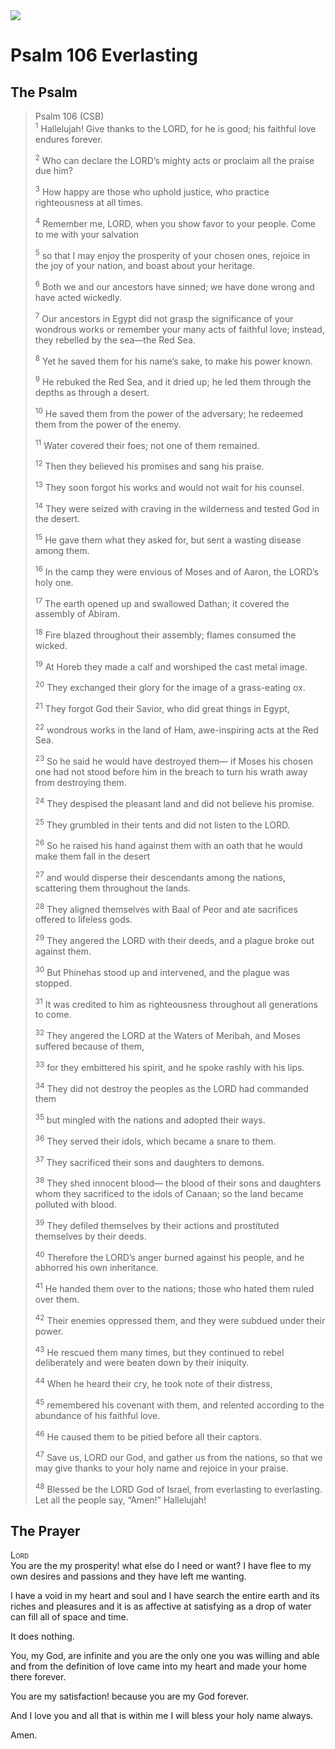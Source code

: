 <img class="intro-right" src="/images/art-paris-psalter.jpg">

# Psalm 106 Everlasting

## The Psalm

>Psalm 106 (CSB)  
><sup>1</sup> Hallelujah! Give thanks to the LORD, for he is good; his faithful love endures forever. 
>
><sup>2</sup> Who can declare the LORD’s mighty acts or proclaim all the praise due him? 
>
><sup>3</sup> How happy are those who uphold justice, who practice righteousness at all times. 
>
><sup>4</sup> Remember me, LORD, when you show favor to your people. Come to me with your salvation 
>
><sup>5</sup> so that I may enjoy the prosperity of your chosen ones, rejoice in the joy of your nation, and boast about your heritage. 
>
><sup>6</sup> Both we and our ancestors have sinned; we have done wrong and have acted wickedly. 
>
><sup>7</sup> Our ancestors in Egypt did not grasp the significance of your wondrous works or remember your many acts of faithful love; instead, they rebelled by the sea—the Red Sea. 
>
><sup>8</sup> Yet he saved them for his name’s sake, to make his power known. 
>
><sup>9</sup> He rebuked the Red Sea, and it dried up; he led them through the depths as through a desert. 
>
><sup>10</sup> He saved them from the power of the adversary; he redeemed them from the power of the enemy. 
>
><sup>11</sup> Water covered their foes; not one of them remained. 
>
><sup>12</sup> Then they believed his promises and sang his praise. 
>
><sup>13</sup> They soon forgot his works and would not wait for his counsel. 
>
><sup>14</sup> They were seized with craving in the wilderness and tested God in the desert. 
>
><sup>15</sup> He gave them what they asked for, but sent a wasting disease among them. 
>
><sup>16</sup> In the camp they were envious of Moses and of Aaron, the LORD’s holy one. 
>
><sup>17</sup> The earth opened up and swallowed Dathan; it covered the assembly of Abiram. 
>
><sup>18</sup> Fire blazed throughout their assembly; flames consumed the wicked. 
>
><sup>19</sup> At Horeb they made a calf and worshiped the cast metal image. 
>
><sup>20</sup> They exchanged their glory for the image of a grass-eating ox. 
>
><sup>21</sup> They forgot God their Savior, who did great things in Egypt, 
>
><sup>22</sup> wondrous works in the land of Ham, awe-inspiring acts at the Red Sea. 
>
><sup>23</sup> So he said he would have destroyed them— if Moses his chosen one had not stood before him in the breach to turn his wrath away from destroying them. 
>
><sup>24</sup> They despised the pleasant land and did not believe his promise. 
>
><sup>25</sup> They grumbled in their tents and did not listen to the LORD. 
>
><sup>26</sup> So he raised his hand against them with an oath that he would make them fall in the desert 
>
><sup>27</sup> and would disperse their descendants among the nations, scattering them throughout the lands. 
>
><sup>28</sup> They aligned themselves with Baal of Peor and ate sacrifices offered to lifeless gods. 
>
><sup>29</sup> They angered the LORD with their deeds, and a plague broke out against them. 
>
><sup>30</sup> But Phinehas stood up and intervened, and the plague was stopped. 
>
><sup>31</sup> It was credited to him as righteousness throughout all generations to come. 
>
><sup>32</sup> They angered the LORD at the Waters of Meribah, and Moses suffered because of them, 
>
><sup>33</sup> for they embittered his spirit, and he spoke rashly with his lips. 
>
><sup>34</sup> They did not destroy the peoples as the LORD had commanded them 
>
><sup>35</sup> but mingled with the nations and adopted their ways. 
>
><sup>36</sup> They served their idols, which became a snare to them. 
>
><sup>37</sup> They sacrificed their sons and daughters to demons. 
>
><sup>38</sup> They shed innocent blood— the blood of their sons and daughters whom they sacrificed to the idols of Canaan; so the land became polluted with blood. 
>
><sup>39</sup> They defiled themselves by their actions and prostituted themselves by their deeds. 
>
><sup>40</sup> Therefore the LORD’s anger burned against his people, and he abhorred his own inheritance. 
>
><sup>41</sup> He handed them over to the nations; those who hated them ruled over them. 
>
><sup>42</sup> Their enemies oppressed them, and they were subdued under their power. 
>
><sup>43</sup> He rescued them many times, but they continued to rebel deliberately and were beaten down by their iniquity. 
>
><sup>44</sup> When he heard their cry, he took note of their distress, 
>
><sup>45</sup> remembered his covenant with them, and relented according to the abundance of his faithful love. 
>
><sup>46</sup> He caused them to be pitied before all their captors. 
>
><sup>47</sup> Save us, LORD our God, and gather us from the nations, so that we may give thanks to your holy name and rejoice in your praise. 
>
><sup>48</sup> Blessed be the LORD God of Israel, from everlasting to everlasting. Let all the people say, “Amen!” Hallelujah!

## The Prayer

<div style="font-variant: small-caps;">
Lord
</div>

<div class="poetry">
You are the my prosperity!
  what else do I need or want?
  I have flee to my own desires and passions
  and they have left me
  wanting.

I have a void in my heart and soul
  and I have search the entire earth
  and its riches and pleasures
  and it is as affective
  at satisfying
  as a drop of water
  can fill all of space and time.

It does nothing.

You, my God, are infinite
  and you are the only one
  you was willing and able
  and from the definition of love
  came into my heart
  and made your home there
  forever.

You are my satisfaction!
  because
  you are my God
  forever.

And I love you
  and all that is within me
  I will bless your holy name
  always.

Amen.
</div>
